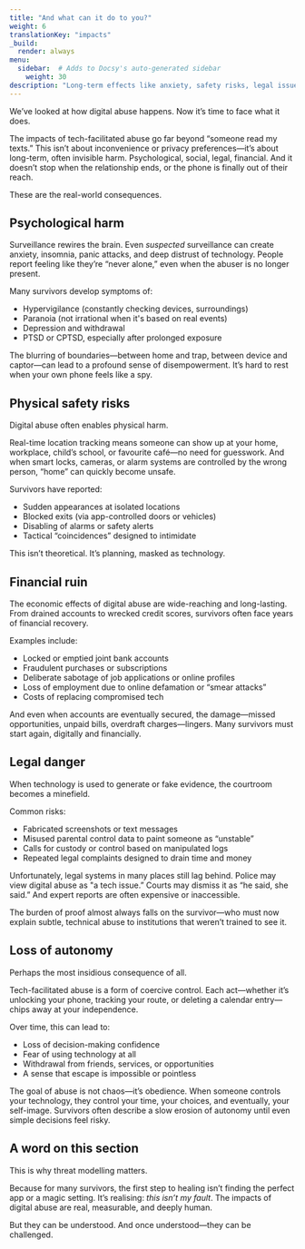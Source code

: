 ```yaml
---
title: "And what can it do to you?"
weight: 6
translationKey: "impacts"
_build:
  render: always
menu:
  sidebar:  # Adds to Docsy's auto-generated sidebar
    weight: 30
description: "Long-term effects like anxiety, safety risks, legal issues, and loss of trust in technology (or people). It’s not paranoia if they are watching you—especially if they bought the spyware off Amazon"
---
```


We’ve looked at how digital abuse happens. Now it’s time to face what it does.

The impacts of tech-facilitated abuse go far beyond “someone read my texts.” This isn’t about inconvenience or privacy preferences—it’s about long-term, often invisible harm. Psychological, social, legal, financial. And it doesn’t stop when the relationship ends, or the phone is finally out of their reach.

These are the real-world consequences.

## Psychological harm

Surveillance rewires the brain.
Even *suspected* surveillance can create anxiety, insomnia, panic attacks, and deep distrust of technology. People report feeling like they’re “never alone,” even when the abuser is no longer present.

Many survivors develop symptoms of:

* Hypervigilance (constantly checking devices, surroundings)
* Paranoia (not irrational when it's based on real events)
* Depression and withdrawal
* PTSD or CPTSD, especially after prolonged exposure

The blurring of boundaries—between home and trap, between device and captor—can lead to a profound sense of disempowerment. It’s hard to rest when your own phone feels like a spy.

## Physical safety risks

Digital abuse often enables physical harm.

Real-time location tracking means someone can show up at your home, workplace, child’s school, or favourite café—no need for guesswork. And when smart locks, cameras, or alarm systems are controlled by the wrong person, “home” can quickly become unsafe.

Survivors have reported:

* Sudden appearances at isolated locations
* Blocked exits (via app-controlled doors or vehicles)
* Disabling of alarms or safety alerts
* Tactical “coincidences” designed to intimidate

This isn’t theoretical. It’s planning, masked as technology.

## Financial ruin

The economic effects of digital abuse are wide-reaching and long-lasting. From drained accounts to wrecked credit scores, survivors often face years of financial recovery.

Examples include:

* Locked or emptied joint bank accounts
* Fraudulent purchases or subscriptions
* Deliberate sabotage of job applications or online profiles
* Loss of employment due to online defamation or “smear attacks”
* Costs of replacing compromised tech

And even when accounts are eventually secured, the damage—missed opportunities, unpaid bills, overdraft charges—lingers. Many survivors must start again, digitally and financially.

## Legal danger

When technology is used to generate or fake evidence, the courtroom becomes a minefield.

Common risks:

* Fabricated screenshots or text messages
* Misused parental control data to paint someone as “unstable”
* Calls for custody or control based on manipulated logs
* Repeated legal complaints designed to drain time and money

Unfortunately, legal systems in many places still lag behind. Police may view digital abuse as "a tech issue.” Courts may dismiss it as “he said, she said.” And expert reports are often expensive or inaccessible.

The burden of proof almost always falls on the survivor—who must now explain subtle, technical abuse to institutions that weren’t trained to see it.

## Loss of autonomy

Perhaps the most insidious consequence of all.

Tech-facilitated abuse is a form of coercive control. Each act—whether it’s unlocking your phone, tracking your route, or deleting a calendar entry—chips away at your independence.

Over time, this can lead to:

* Loss of decision-making confidence
* Fear of using technology at all
* Withdrawal from friends, services, or opportunities
* A sense that escape is impossible or pointless

The goal of abuse is not chaos—it’s obedience. 
When someone controls your technology, they control your time, your choices, and eventually, your self-image. Survivors often describe a slow erosion of autonomy until even simple decisions feel risky.

## A word on this section

This is why threat modelling matters.

Because for many survivors, the first step to healing isn’t finding the perfect app or a magic setting. It’s realising: *this isn’t my fault*.
The impacts of digital abuse are real, measurable, and deeply human.

But they can be understood. And once understood—they can be challenged.
